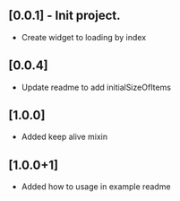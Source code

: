 ## [0.0.1] - Init project.

* Create widget to loading by index

## [0.0.4] 

* Update readme to add initialSizeOfItems

## [1.0.0] 

* Added keep alive mixin

## [1.0.0+1] 

* Added how to usage in example readme
